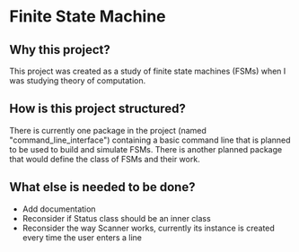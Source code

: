 # Finite State Machine
## Why this project?
This project was created as a study of finite state machines (FSMs) when I was studying theory of computation.
## How is this project structured?
There is currently one package in the project (named "command_line_interface") containing a basic command line that is planned to be used to build and simulate FSMs.
There is another planned package that would define the class of FSMs and their work.
## What else is needed to be done?
- Add documentation
- Reconsider if Status class should be an inner class
- Reconsider the way Scanner works, currently its instance is created every time the user enters a line
